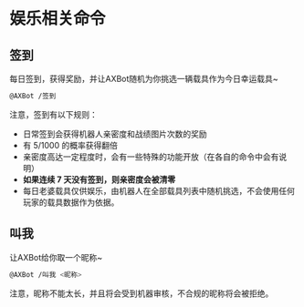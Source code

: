 # 娱乐相关命令

## 签到

每日签到，获得奖励，并让AXBot随机为你挑选一辆载具作为今日幸运载具~

```bash title="命令格式"
@AXBot /签到
```

注意，签到有以下规则：

- 日常签到会获得机器人亲密度和战绩图片次数的奖励
- 有 5/1000 的概率获得翻倍
- 亲密度高达一定程度时，会有一些特殊的功能开放（在各自的命令中会有说明）
- **如果连续 7 天没有签到，则亲密度会被清零**
- 每日老婆载具仅供娱乐，由机器人在全部载具列表中随机挑选，不会使用任何玩家的载具数据作为依据。

## 叫我

让AXBot给你取一个昵称~

```bash title="命令格式"
@AXBot /叫我 <昵称>
```

注意，昵称不能太长，并且将会受到机器审核，不合规的昵称将会被拒绝。

